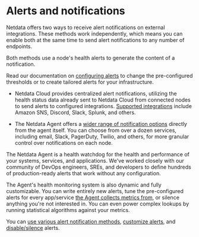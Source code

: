 # Alerts and notifications

Netdata offers two ways to receive alert notifications on external integrations. These methods work independently, which means you can enable both at the same time to send alert notifications to any number of endpoints.

Both methods use a node's health alerts to generate the content of a notification.

Read our documentation on [configuring alerts](/src/health/REFERENCE.md) to change the pre-configured thresholds or to create tailored alerts for your infrastructure.

<!-- virtual links below, should not lead anywhere outside of the rendered Learn doc -->

- Netdata Cloud provides centralized alert notifications, utilizing the health status data already sent to Netdata Cloud from connected nodes to send alerts to configured integrations. [Supported integrations](/docs/alerts-&-notifications/notifications/centralized-cloud-notifications) include Amazon SNS, Discord, Slack, Splunk, and others.

- The Netdata Agent offers a [wider range of notification options](/docs/alerts-&-notifications/notifications/agent-dispatched-notifications) directly from the agent itself. You can choose from over a dozen services, including email, Slack, PagerDuty, Twilio, and others, for more granular control over notifications on each node.

The Netdata Agent is a health watchdog for the health and performance of your systems, services, and applications. We've worked closely with our community of DevOps engineers, SREs, and developers to define hundreds of production-ready alerts that work without any configuration.

The Agent's health monitoring system is also dynamic and fully customizable. You can write entirely new alerts, tune the pre-configured alerts for every app/service [the Agent collects metrics from](/src/collectors/COLLECTORS.md), or silence anything you're not interested in. You can even power complex lookups by running statistical algorithms against your metrics.

You can [use various alert notification methods](/docs/alerts-and-notifications/notifications/README.md), [customize alerts](/src/health/REFERENCE.md), and [disable/silence](/src/health/REFERENCE.md#disable-or-silence-alerts) alerts.
